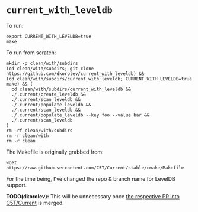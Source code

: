 # `current_with_leveldb`

To run:

```
export CURRENT_WITH_LEVELDB=true
make
```

To run from scratch:

```
mkdir -p clean/with/subdirs
(cd clean/with/subdirs; git clone https://github.com/dkorolev/current_with_leveldb) &&
(cd clean/with/subdirs/current_with_leveldb; CURRENT_WITH_LEVELDB=true make) && (
  cd clean/with/subdirs/current_with_leveldb &&
  ./.current/create_leveldb &&
  ./.current/scan_leveldb &&
  ./.current/populate_leveldb &&
  ./.current/scan_leveldb &&
  ./.current/populate_leveldb --key foo --value bar &&
  ./.current/scan_leveldb
)
rm -rf clean/with/subdirs
rm -r clean/with
rm -r clean
```

The Makefile is originally grabbed from:

```
wget https://raw.githubusercontent.com/C5T/Current/stable/cmake/Makefile
```

For the time being, I've changed the repo & branch name for LevelDB support.

**TODO(dkorolev):** This will be unnecessary once [the respective PR into C5T/Current](https://github.com/C5T/Current/pull/965) is merged.
